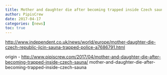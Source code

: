 ```yaml
---
title: Mother and daughter die after becoming trapped inside Czech sauna
author: PipisCrew
date: 2017-04-17
categories: [news]
toc: true
---
```


http://www.independent.co.uk/news/world/europe/mother-daughter-die-czech-republic-jicin-sauna-trapped-police-a7686791.html

origin - http://www.pipiscrew.com/2017/04/mother-and-daughter-die-after-becoming-trapped-inside-czech-sauna/ mother-and-daughter-die-after-becoming-trapped-inside-czech-sauna